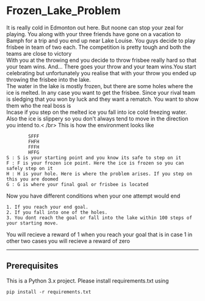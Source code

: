 # Frozen_Lake_Problem
It is really cold in Edmonton out here. But noone can stop your zeal for playing. You along with your three friends have gone on a vacation to Bamph for a trip and you end up near Lake Louise. You guys decide to play frisbee in team of two each. The competition is pretty tough and both the teams are close to victory <br/>
With you at the throwing end you decide to throw frisbee really hard so that your team wins. And... There goes your throw and your team wins.You start celebrating but unfortunately you realise that with your throw you ended up throwing the frisbee into the lake. <br/>
The water in the lake is mostly frozen, but there are some holes where the ice is melted. In any case you want to get the frisbee. Since your rival team is sledging that you won by luck and they want a rematch. You want to show them who the real boss is <br/>
Incase if you step on the melted ice you fall into ice cold freezing water. Also the ice is slippery so you don't always tend to move in the direction you intend to.< /br>
This is how the environment looks like
```
        SFFF
        FHFH
        FFFH
        HFFG
S : S is your starting point and you know its safe to step on it
F : F is your frozen ice point. Here the ice is frozen so you can safely step on it
H : H is your hole. Here is where the problem arises. If you step on this you are doomed
G : G is where your final goal or frisbee is located
```

Now you have different conditions when your one attempt would end
```
1. If you reach your end goal.
2. If you fall into one of the holes.
3. You dont reach the goal or fall into the lake within 100 steps of your starting move.
```
You will recieve a reward of 1 when you reach your goal that is in case 1 in other two cases you will recieve a reward of zero

-------------------------------------------------------------------
## Prerequisites
This is a Python 3.x project. Please install requirements.txt using 
```
pip install -r requirements.txt
```
